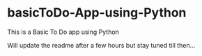 # basicToDo-App-using-Python
This is a Basic To Do app using Python

Will update the readme after a few hours but stay tuned till then…
